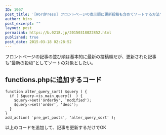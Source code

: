 ```yaml
---
ID: 1907
post_title: '[WordPress] フロントページの表示順に更新投稿も含めてソートする方法'
author: hiro
post_excerpt: ""
layout: post
permalink: https://b.0218.jp/20150318022852.html
published: true
post_date: 2015-03-18 02:28:52
---
```

フロントページの記事の並び順は基本的に最新の投稿順だが、更新された記事も"最新の投稿"としてソートの対象としたい。
<!--more-->
<h2>functions.phpに追加するコード</h2>
<pre class="language-php"><code>function alter_query_sort( $query ) {
  if ( $query-&gt;is_main_query()  ) {
    $query-&gt;set('orderby', 'modified');
    $query-&gt;set('order', 'desc');
  }
}
add_action( 'pre_get_posts', 'alter_query_sort' );</code></pre>
以上のコードを追加して、記事を更新するだけでOK